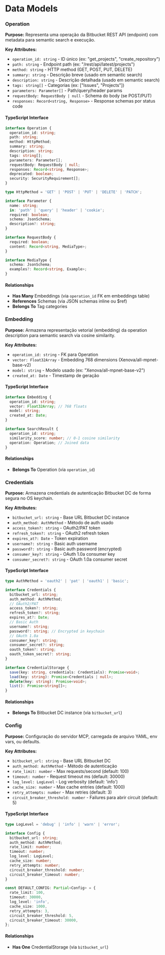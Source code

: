 # Data Models

### Operation

**Purpose:** Representa uma operação da Bitbucket REST API (endpoint) com metadata para semantic search e execução.

**Key Attributes:**
- `operation_id: string` - ID único (ex: "get_projects", "create_repository")
- `path: string` - Endpoint path (ex: "/rest/api/latest/projects")
- `method: string` - HTTP method (GET, POST, PUT, DELETE)
- `summary: string` - Descrição breve (usado em semantic search)
- `description: string` - Descrição detalhada (usado em semantic search)
- `tags: string[]` - Categorias (ex: ["Issues", "Projects"])
- `parameters: Parameter[]` - Path/query/header params
- `requestBody: RequestBody | null` - Schema do body (se POST/PUT)
- `responses: Record<string, Response>` - Response schemas por status code

#### TypeScript Interface

```typescript
interface Operation {
  operation_id: string;
  path: string;
  method: HttpMethod;
  summary: string;
  description: string;
  tags: string[];
  parameters: Parameter[];
  requestBody: RequestBody | null;
  responses: Record<string, Response>;
  deprecated: boolean;
  security: SecurityRequirement[];
}

type HttpMethod = 'GET' | 'POST' | 'PUT' | 'DELETE' | 'PATCH';

interface Parameter {
  name: string;
  in: 'path' | 'query' | 'header' | 'cookie';
  required: boolean;
  schema: JsonSchema;
  description?: string;
}

interface RequestBody {
  required: boolean;
  content: Record<string, MediaType>;
}

interface MediaType {
  schema: JsonSchema;
  examples?: Record<string, Example>;
}
```

#### Relationships

- **Has Many** Embeddings (via `operation_id` FK em embeddings table)
- **References** Schemas (via JSON schemas inline ou $ref)
- **Belongs To** Tag categories

### Embedding

**Purpose:** Armazena representação vetorial (embedding) da operation description para semantic search via cosine similarity.

**Key Attributes:**
- `operation_id: string` - FK para Operation
- `vector: Float32Array` - Embedding 768 dimensions (Xenova/all-mpnet-base-v2)
- `model: string` - Modelo usado (ex: "Xenova/all-mpnet-base-v2")
- `created_at: Date` - Timestamp de geração

#### TypeScript Interface

```typescript
interface Embedding {
  operation_id: string;
  vector: Float32Array; // 768 floats
  model: string;
  created_at: Date;
}

interface SearchResult {
  operation_id: string;
  similarity_score: number; // 0-1 cosine similarity
  operation: Operation; // Joined data
}
```

#### Relationships

- **Belongs To** Operation (via `operation_id`)

### Credentials

**Purpose:** Armazena credentials de autenticação Bitbucket DC de forma segura no OS keychain.

**Key Attributes:**
- `bitbucket_url: string` - Base URL Bitbucket DC instance
- `auth_method: AuthMethod` - Método de auth usado
- `access_token?: string` - OAuth2/PAT token
- `refresh_token?: string` - OAuth2 refresh token
- `expires_at?: Date` - Token expiration
- `username?: string` - Basic auth username
- `password?: string` - Basic auth password (encrypted)
- `consumer_key?: string` - OAuth 1.0a consumer key
- `consumer_secret?: string` - OAuth 1.0a consumer secret

#### TypeScript Interface

```typescript
type AuthMethod = 'oauth2' | 'pat' | 'oauth1' | 'basic';

interface Credentials {
  bitbucket_url: string;
  auth_method: AuthMethod;
  // OAuth2/PAT
  access_token?: string;
  refresh_token?: string;
  expires_at?: Date;
  // Basic Auth
  username?: string;
  password?: string; // Encrypted in keychain
  // OAuth 1.0a
  consumer_key?: string;
  consumer_secret?: string;
  oauth_token?: string;
  oauth_token_secret?: string;
}

interface CredentialStorage {
  save(key: string, credentials: Credentials): Promise<void>;
  load(key: string): Promise<Credentials | null>;
  delete(key: string): Promise<void>;
  list(): Promise<string[]>;
}
```

#### Relationships

- **Belongs To** Bitbucket DC instance (via `bitbucket_url`)

### Config

**Purpose:** Configuração do servidor MCP, carregada de arquivo YAML, env vars, ou defaults.

**Key Attributes:**
- `bitbucket_url: string` - Base URL Bitbucket DC
- `auth_method: AuthMethod` - Método de autenticação
- `rate_limit: number` - Max requests/second (default: 100)
- `timeout: number` - Request timeout ms (default: 30000)
- `log_level: LogLevel` - Log verbosity (default: 'info')
- `cache_size: number` - Max cache entries (default: 1000)
- `retry_attempts: number` - Max retries (default: 3)
- `circuit_breaker_threshold: number` - Failures para abrir circuit (default: 5)

#### TypeScript Interface

```typescript
type LogLevel = 'debug' | 'info' | 'warn' | 'error';

interface Config {
  bitbucket_url: string;
  auth_method: AuthMethod;
  rate_limit: number;
  timeout: number;
  log_level: LogLevel;
  cache_size: number;
  retry_attempts: number;
  circuit_breaker_threshold: number;
  circuit_breaker_timeout: number;
}

const DEFAULT_CONFIG: Partial<Config> = {
  rate_limit: 100,
  timeout: 30000,
  log_level: 'info',
  cache_size: 1000,
  retry_attempts: 3,
  circuit_breaker_threshold: 5,
  circuit_breaker_timeout: 30000,
};
```

#### Relationships

- **Has One** CredentialStorage (via `bitbucket_url`)

